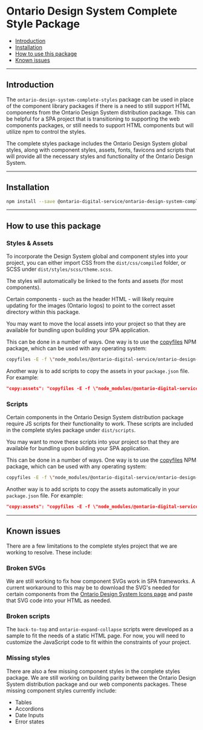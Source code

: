 # Ontario Design System Complete Style Package

- [Introduction](#introduction)
- [Installation](#installation)
- [How to use this package](#how-to-use-this-package)
- [Known issues](#known-issues)

---

## Introduction

The `ontario-design-system-complete-styles` package can be used in place of the component library packages if there is a need to still support HTML components from the Ontario Design System distribution package. This can be helpful for a SPA project that is transitioning to supporting the web components packages, or still needs to support HTML components but will utilize npm to control the styles.

The complete styles package includes the Ontario Design System global styles, along with component styles, assets, fonts, favicons and scripts that will provide all the necessary styles and functionality of the Ontario Design System.

---

## Installation

```bash
npm install --save @ontario-digital-service/ontario-design-system-complete-styles
```

---

## How to use this package

### Styles & Assets

To incorporate the Design System global and component styles into your project, you can either import CSS from the `dist/css/compiled` folder, or SCSS under `dist/styles/scss/theme.scss`.

The styles will automatically be linked to the fonts and assets (for most components).

Certain components - such as the header HTML - will likely require updating for the images (Ontario logos) to point to the correct asset directory within this package.

You may want to move the local assets into your project so that they are available for bundling upon building your SPA application.

This can be done in a number of ways. One way is to use the [copyfiles](https://www.npmjs.com/package/copyfiles) NPM package, which can be used with any operating system:

```bash
copyfiles -E -f \"node_modules/@ontario-digital-service/ontario-design-system-complete-styles/dist/assets/**\" public/assets
```

Another way is to add scripts to copy the assets in your `package.json` file. For example:

```json
"copy:assets": "copyfiles -E -f \"node_modules/@ontario-digital-service/ontario-design-system-complete-styles/dist/assets/**\" public/assets",
```

### Scripts

Certain components in the Ontario Design System distribution package require JS scripts for their functionality to work. These scripts are included in the complete styles package under `dist/scripts`.

You may want to move these scripts into your project so that they are available for bundling upon building your SPA application.

This can be done in a number of ways. One way is to use the [copyfiles](https://www.npmjs.com/package/copyfiles) NPM package, which can be used with any operating system:

```bash
copyfiles -E -f \"node_modules/@ontario-digital-service/ontario-design-system-complete-styles/dist/scripts/**\" public/scripts
```

Another way is to add scripts to copy the assets automatically in your `package.json` file. For example:

```json
"copy:assets": "copyfiles -E -f \"node_modules/@ontario-digital-service/ontario-design-system-complete-styles/dist/scripts/**\" public/scripts",
```

---

## Known issues

There are a few limitations to the complete styles project that we are working to resolve. These include:

### Broken SVGs

We are still working to fix how component SVGs work in SPA frameworks. A current workaround to this may be to download the SVG's needed for certain components from the [Ontario Design System Icons page]() and paste that SVG code into your HTML as needed.

### Broken scripts

The `back-to-top` and `ontario-expand-collapse` scripts were developed as a sample to fit the needs of a static HTML page. For now, you will need to customize the JavaScript code to fit within the constraints of your project.

### Missing styles

There are also a few missing component styles in the complete styles package. We are still working on building parity between the Ontario Design System distribution package and our web components packages. These missing component styles currently include:

- Tables
- Accordions
- Date Inputs
- Error states
